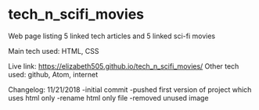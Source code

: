 # tech_n_scifi_movies
Web page listing 5 linked tech articles and 5 linked sci-fi movies

Main tech used:
    HTML, CSS

Live link:
https://elizabeth505.github.io/tech_n_scifi_movies/
Other tech used:
    github, Atom, internet

Changelog:
    11/21/2018
        -initial commit
        -pushed first version of project which uses html only
        -rename html only file
        -removed unused image
